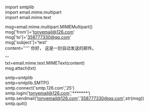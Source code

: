 

import smtplib  
import email.mime.multipart  
import email.mime.text  
  
msg=email.mime.multipart.MIMEMultipart()  
msg['from']='tonyemail@126.com'  
msg['to']='358777330@qq.com'  
msg['subject']='test'  
content=''''' 
    你好， 
            这是一封自动发送的邮件。 
 
       
'''  
txt=email.mime.text.MIMEText(content)  
msg.attach(txt)  
  
smtp=smtplib  
smtp=smtplib.SMTP()  
smtp.connect('smtp.126.com','25')  
smtp.login('tonyemail@126.com','*******')  
smtp.sendmail('tonyemail@126.com','358777330@qq.com',str(msg))  
smtp.quit()  
